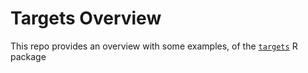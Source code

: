 # Targets Overview

This repo provides an overview with some examples, of the [`targets`](https://books.ropensci.org/targets/) R package
